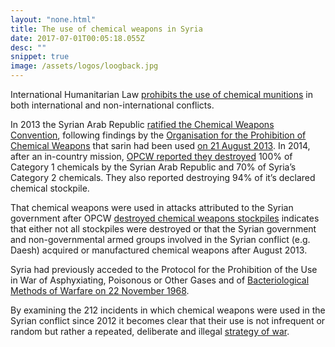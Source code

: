 ```yaml
---
layout: "none.html"
title: The use of chemical weapons in Syria
date: 2017-07-01T00:05:18.055Z
desc: ""
snippet: true
image: /assets/logos/loogback.jpg
---
```



International Humanitarian Law [prohibits the use of chemical munitions](https://ihl-databases.icrc.org/customary-ihl/eng/docs/v1_rul_rule74) in both international and non-international conflicts.

In 2013 the Syrian Arab Republic [ratified the Chemical Weapons Convention](http://www.securitycouncilreport.org/atf/cf/%7B65BFCF9B-6D27-4E9C-8CD3-CF6E4FF96FF9%7D/s_res_2118.pdf), following findings by the [Organisation for the Prohibition of Chemical Weapons](https://www.opcw.org/) that sarin had been used [on 21 August 2013](http://www.securitycouncilreport.org/atf/cf/%7B65BFCF9B-6D27-4E9C-8CD3-CF6E4FF96FF9%7D/s_2013_553.pdf). In 2014, after an in-country mission, [OPCW reported they destroyed](https://www.opcw.org/news/article/opcw-all-category-1-chemicals-declared-by-syria-now-destroyed/) 100% of Category 1 chemicals by the Syrian Arab Republic and 70% of Syria’s Category 2 chemicals. They also reported destroying 94% of it’s declared chemical stockpile.

That chemical weapons were used in attacks attributed to the Syrian government after OPCW [destroyed chemical weapons stockpiles](https://www.opcw.org/fileadmin/OPCW/CSP/C-20/en/c2004_e_.pdf) indicates that either not all stockpiles were destroyed or that the Syrian government and non-governmental armed groups involved in the Syrian conflict (e.g. Daesh) acquired or manufactured chemical weapons after August 2013.

Syria had previously acceded to the Protocol for the Prohibition of the Use in War of Asphyxiating, Poisonous or Other Gases and of [Bacteriological Methods of Warfare on 22 November 1968](http://www.securitycouncilreport.org/atf/cf/%7B65BFCF9B-6D27-4E9C-8CD3-CF6E4FF96FF9%7D/s_res_2118.pdf).

By examining the 212 incidents in which chemical weapons were used in the Syrian conflict since 2012 it becomes clear that their use is not infrequent or random but rather a repeated, deliberate and illegal [strategy of war](https://www.hrw.org/news/2017/02/13/syria-coordinated-chemical-attacks-aleppo).
